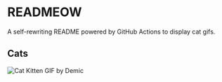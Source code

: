# READMEOW

A self-rewriting README powered by GitHub Actions to display cat gifs.

## Cats

![Cat Kitten GIF by Demic](https://media2.giphy.com/media/3oriO0OEd9QIDdllqo/200.gif?cid=9acd02dalofpzj29s5n6s1yaob21y058lotpq8co2b49y08x&ep=v1_gifs_search&rid=200.gif&ct=g)
